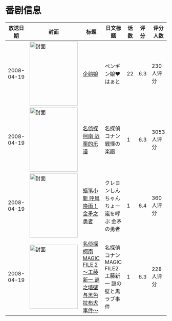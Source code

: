 # 番剧信息

|放送日期|封面|标题|日文标题|话数|评分|评分人数|
|---|---|---|---|---|---|---|
|2008-04-19|<img src="//lain.bgm.tv/pic/cover/c/6a/4c/2487_ze2mu.jpg" alt="封面" style="width:150px;height:200px;object-fit:cover;">|[企鹅娘](https://bangumi.tv/subject/2487)|ペンギン娘♥はぁと|22|6.3|230人评分|
|2008-04-19|<img src="//lain.bgm.tv/pic/cover/c/9e/dc/2978_83Gs9.jpg" alt="封面" style="width:150px;height:200px;object-fit:cover;">|[名侦探柯南 战栗的乐谱](https://bangumi.tv/subject/2978)|名探偵コナン 戦慄の楽譜|1|6.3|3053人评分|
|2008-04-19|<img src="//lain.bgm.tv/pic/cover/c/15/bb/8997_zlDpH.jpg" alt="封面" style="width:150px;height:200px;object-fit:cover;">|[蜡笔小新 呼风唤雨！金矛之勇者](https://bangumi.tv/subject/8997)|クレヨンしんちゃん ちょー嵐を呼ぶ 金矛の勇者|1|6.4|360人评分|
|2008-04-19|<img src="//lain.bgm.tv/pic/cover/c/37/a3/38129_woE5j.jpg" alt="封面" style="width:150px;height:200px;object-fit:cover;">|[名侦探柯南 MAGIC FILE 2 ～工藤新一 谜之墙壁与黑色拉布犬事件～](https://bangumi.tv/subject/38129)|名探偵コナン MAGIC FILE2 工藤新一 謎の壁と黒ラブ事件|1|6.3|228人评分|
